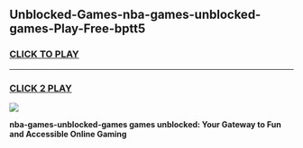 
## Unblocked-Games-nba-games-unblocked-games-Play-Free-bptt5
<h3>
<a href="https://premium76.site?title=nba-games-unblocked-games&ref=22A">CLICK TO PLAY</a></h3>
<hr>

<h3>
<a href="https://premium76.site?title=nba-games-unblocked-games&ref=22A">CLICK 2 PLAY</a>
  
</h3>

<a href="https://premium76.site?title=nba-games-unblocked-games&ref=22A"><img src="https://clearcache.store/games.png"></a>


**nba-games-unblocked-games games unblocked: Your Gateway to Fun and Accessible Online Gaming**
